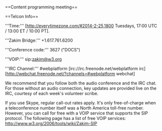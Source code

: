 ==Content programming meeting==

==Telcon Info==

'''Time:'''  [http://everytimezone.com/#2014-2-25,1800 Tuesdays, 17:00 UTC / 13:00 ET / 10:00 PT]. 

'''Zakim Bridge:''' +1.617.761.6200

'''Conference code:''' 3627 ("DOCS") 

'''VOIP:'''  sip:zakim@w3.org

'''IRC Channel:''' #webplatform
[irc://irc.freenode.net/webplatform irc]
[http://webchat.freenode.net/?channels=#webplatform webchat]

We recommend that you follow both the audio conference and the IRC chat.  For those without an audio connection, key updates are provided live on the IRC, courtesy of each week's volunteer scribe.

If you use Skype, regular call-out rates apply.  It's only free-of-charge when a teleconference number itself was a North America toll-free number. However, you can call for free with a VOIP service that supports the SIP protocol.  The following page has a list of free VOIP services: http://www.w3.org/2006/tools/wiki/Zakim-SIP